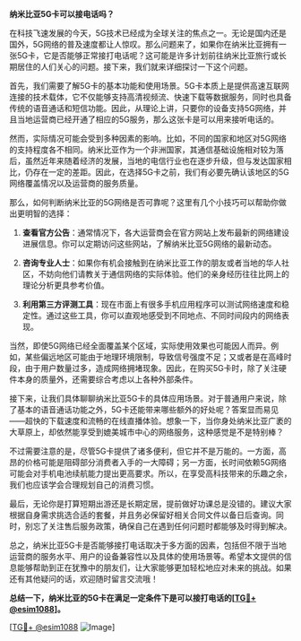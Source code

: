 **纳米比亚5G卡可以接电话吗？**

在科技飞速发展的今天，5G技术已经成为全球关注的焦点之一。无论是国内还是国外，5G网络的普及速度都让人惊叹。那么问题来了，如果你在纳米比亚拥有一张5G卡，它是否能够正常接打电话呢？这可能是许多计划前往纳米比亚旅行或长期居住的人们关心的问题。接下来，我们就来详细探讨一下这个问题。

首先，我们需要了解5G卡的基本功能和使用场景。5G卡本质上是提供高速互联网连接的技术载体，它不仅能够支持高清视频流、快速下载等数据服务，同时也具备传统的语音通话和短信功能。因此，从理论上讲，只要你的设备支持5G网络，并且当地运营商已经开通了相应的5G服务，那么这张卡是可以用来接听电话的。

然而，实际情况可能会受到多种因素的影响。比如，不同的国家和地区对5G网络的支持程度各不相同。纳米比亚作为一个非洲国家，其通信基础设施相对较为落后，虽然近年来随着经济的发展，当地的电信行业也在逐步升级，但与发达国家相比，仍存在一定的差距。因此，在选择5G卡之前，我们有必要先确认该地区的5G网络覆盖情况以及运营商的服务质量。

那么，如何判断纳米比亚的5G网络是否可靠呢？这里有几个小技巧可以帮助你做出更明智的选择：

1. **查看官方公告**：通常情况下，各大运营商会在官方网站上发布最新的网络建设进展信息。你可以定期访问这些网站，了解纳米比亚5G网络的最新动态。
   
2. **咨询专业人士**：如果你有机会接触到在纳米比亚工作的朋友或者当地的华人社区，不妨向他们请教关于通信网络的实际体验。他们的亲身经历往往比网上的理论分析更具参考价值。
   
3. **利用第三方评测工具**：现在市面上有很多手机应用程序可以测试网络速度和稳定性。通过这些工具，你可以直观地感受到不同地点、不同时间段内的网络表现。

当然，即使5G网络已经全面覆盖某个区域，实际使用效果也可能因人而异。例如，某些偏远地区可能由于地理环境限制，导致信号强度不足；又或者是在高峰时段，由于用户数量过多，造成网络拥堵现象。因此，在购买5G卡时，除了关注硬件本身的质量外，还需要综合考虑以上各种外部条件。

接下来，让我们具体聊聊纳米比亚5G卡的具体应用场景。对于普通用户来说，除了基本的语音通话功能之外，5G卡还能带来哪些额外的好处呢？答案显而易见——超快的下载速度和流畅的在线直播体验。想象一下，当你身处纳米比亚广袤的大草原上，却依然能享受到媲美城市中心的网络服务，这种感觉是不是特别棒？

不过需要注意的是，尽管5G卡提供了诸多便利，但它并不是万能的。一方面，高昂的价格可能是阻碍部分消费者入手的一大障碍；另一方面，长时间依赖5G网络可能会对手机电池续航能力提出更高要求。所以，在享受高科技带来的乐趣之余，我们也应该学会合理规划自己的消费习惯。

最后，无论你是打算短期出游还是长期定居，提前做好功课总是没错的。建议大家根据自身需求挑选合适的套餐，并且务必保留好相关合同文件以备日后查询。同时，别忘了关注售后服务政策，确保自己在遇到任何问题时都能够及时得到解决。

总之，纳米比亚5G卡是否能够接打电话取决于多方面的因素，包括但不限于当地运营商的服务水平、用户的设备兼容性以及具体的使用场景等。希望本文提供的信息能够帮助到正在犹豫中的朋友们，让大家能够更加轻松地应对未来的挑战。如果还有其他疑问的话，欢迎随时留言交流哦！

**总结一下，纳米比亚的5G卡在满足一定条件下是可以接打电话的[[TG💪+ @esim1088](https://t.me/s/esim1088)]。**

[[TG💪+ @esim1088](https://t.me/s/esim1088) ![Image](https://i.postimg.cc/4NQfJmqS/Snipaste-2025-05-13-00-14-12.png)]